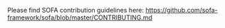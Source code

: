 Please find SOFA contribution guidelines here: https://github.com/sofa-framework/sofa/blob/master/CONTRIBUTING.md